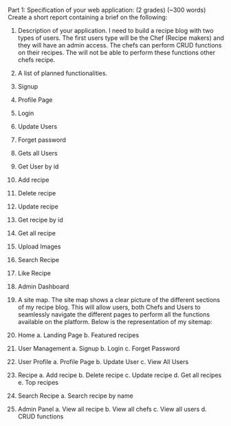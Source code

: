 Part 1: Specification of your web application: (2 grades) (~300 words) Create a short report containing a brief on the following: 
1.	Description of your application. 
I need to build a recipe blog with two types of users. The first users type will be the Chef (Recipe makers) and they will have an admin access. The chefs can perform CRUD functions on their recipes. The will not be able to perform these functions other chefs recipe. 


2. A list of planned functionalities. 
1.	Signup 
2.	Profile Page
3.	Login
4.	Update Users
5.	Forget password
6.	Gets all Users
7.	Get User by id
8.	Add recipe
9.	Delete recipe
10.	Update recipe
11.	Get recipe by id
12.	Get all recipe
13.	Upload Images
14.	Search Recipe
15.	Like Recipe
16.	Admin Dashboard

3. A site map. 
The site map shows a clear picture of the different sections of my recipe blog. This will allow users, both Chefs and Users to seamlessly navigate the different pages to perform all the functions available on the platform. 
Below is the representation of my sitemap:
1.	Home
a.	Landing Page
b.	Featured recipes 
2.	User Management
a.	Signup
b.	Login
c.	Forget Password
3.	User Profile
a.	Profile Page
b.	Update User
c.	View All Users 
4.	Recipe
a.	Add recipe
b.	Delete recipe
c.	Update recipe
d.	Get all recipes
e.	Top recipes
5.	Search Recipe
a.	Search recipe by name
6.	Admin Panel
a.	View all recipe
b.	View all chefs
c.	View all users
d.	CRUD functions

 



 


 
 
 
